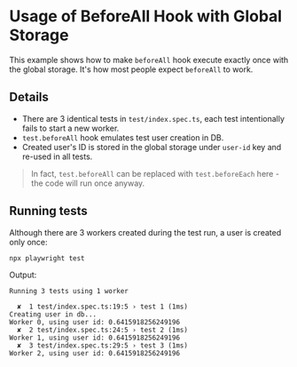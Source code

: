 # Usage of BeforeAll Hook with Global Storage

This example shows how to make `beforeAll` hook execute exactly once with the global storage. 
It's how most people expect `beforeAll` to work.

## Details

- There are 3 identical tests in `test/index.spec.ts`, each test intentionally fails to start a new worker.
- `test.beforeAll` hook emulates test user creation in DB.
- Created user's ID is stored in the global storage under `user-id` key and re-used in all tests.

> In fact, `test.beforeAll` can be replaced with `test.beforeEach` here - the code will run once anyway.

## Running tests

Although there are 3 workers created during the test run, a user is created only once:
```
npx playwright test
```
Output:
```
Running 3 tests using 1 worker

  ✘  1 test/index.spec.ts:19:5 › test 1 (1ms)
Creating user in db...
Worker 0, using user id: 0.6415918256249196
  ✘  2 test/index.spec.ts:24:5 › test 2 (1ms)
Worker 1, using user id: 0.6415918256249196
  ✘  3 test/index.spec.ts:29:5 › test 3 (1ms)
Worker 2, using user id: 0.6415918256249196
```
